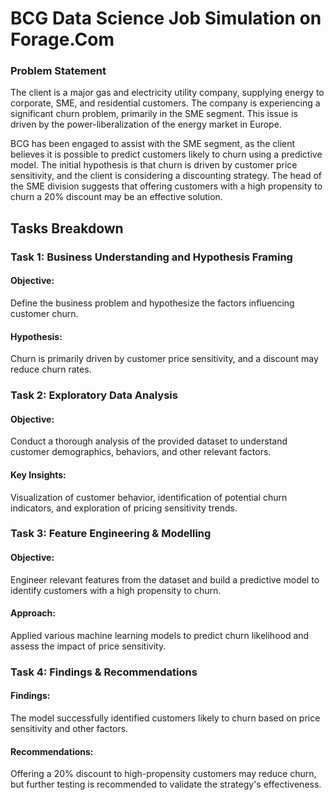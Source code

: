# BCG Data Science Job Simulation on Forage.Com

### Problem Statement
The client is a major gas and electricity utility company, supplying energy to corporate, SME, and residential customers. The company is experiencing a significant churn problem, primarily in the SME segment. This issue is driven by the power-liberalization of the energy market in Europe.

BCG has been engaged to assist with the SME segment, as the client believes it is possible to predict customers likely to churn using a predictive model. The initial hypothesis is that churn is driven by customer price sensitivity, and the client is considering a discounting strategy. The head of the SME division suggests that offering customers with a high propensity to churn a 20% discount may be an effective solution.

## Tasks Breakdown
### Task 1: Business Understanding and Hypothesis Framing
#### Objective: 
Define the business problem and hypothesize the factors influencing customer churn.
#### Hypothesis: 
Churn is primarily driven by customer price sensitivity, and a discount may reduce churn rates.

### Task 2: Exploratory Data Analysis
#### Objective: 
Conduct a thorough analysis of the provided dataset to understand customer demographics, behaviors, and other relevant factors.
#### Key Insights: 
Visualization of customer behavior, identification of potential churn indicators, and exploration of pricing sensitivity trends.

### Task 3: Feature Engineering & Modelling
#### Objective: 
Engineer relevant features from the dataset and build a predictive model to identify customers with a high propensity to churn.
#### Approach: 
Applied various machine learning models to predict churn likelihood and assess the impact of price sensitivity.

### Task 4: Findings & Recommendations
#### Findings: 
The model successfully identified customers likely to churn based on price sensitivity and other factors.
#### Recommendations: 
Offering a 20% discount to high-propensity customers may reduce churn, but further testing is recommended to validate the strategy's effectiveness.

